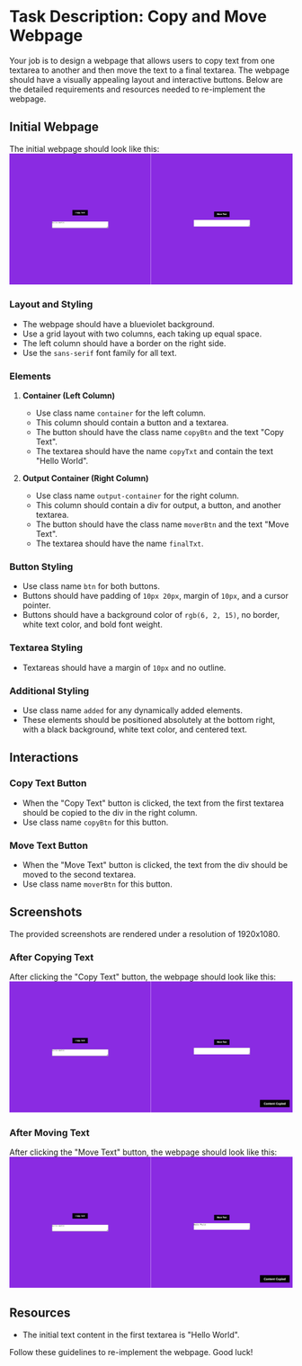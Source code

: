 
# Task Description: Copy and Move Webpage

Your job is to design a webpage that allows users to copy text from one textarea to another and then move the text to a final textarea. The webpage should have a visually appealing layout and interactive buttons. Below are the detailed requirements and resources needed to re-implement the webpage.

## Initial Webpage
The initial webpage should look like this:
![initial webpage](./_images/origin.png)

### Layout and Styling
- The webpage should have a blueviolet background.
- Use a grid layout with two columns, each taking up equal space.
- The left column should have a border on the right side.
- Use the `sans-serif` font family for all text.

### Elements
1. **Container (Left Column)**
   - Use class name `container` for the left column.
   - This column should contain a button and a textarea.
   - The button should have the class name `copyBtn` and the text "Copy Text".
   - The textarea should have the name `copyTxt` and contain the text "Hello World".

2. **Output Container (Right Column)**
   - Use class name `output-container` for the right column.
   - This column should contain a div for output, a button, and another textarea.
   - The button should have the class name `moverBtn` and the text "Move Text".
   - The textarea should have the name `finalTxt`.

### Button Styling
- Use class name `btn` for both buttons.
- Buttons should have padding of `10px 20px`, margin of `10px`, and a cursor pointer.
- Buttons should have a background color of `rgb(6, 2, 15)`, no border, white text color, and bold font weight.

### Textarea Styling
- Textareas should have a margin of `10px` and no outline.

### Additional Styling
- Use class name `added` for any dynamically added elements.
- These elements should be positioned absolutely at the bottom right, with a black background, white text color, and centered text.

## Interactions
### Copy Text Button
- When the "Copy Text" button is clicked, the text from the first textarea should be copied to the div in the right column.
- Use class name `copyBtn` for this button.

### Move Text Button
- When the "Move Text" button is clicked, the text from the div should be moved to the second textarea.
- Use class name `moverBtn` for this button.

## Screenshots
The provided screenshots are rendered under a resolution of 1920x1080.

### After Copying Text
After clicking the "Copy Text" button, the webpage should look like this:
![after copying text](./_images/after_copy.png)

### After Moving Text
After clicking the "Move Text" button, the webpage should look like this:
![after moving text](./_images/after_move.png)

## Resources
- The initial text content in the first textarea is "Hello World".

Follow these guidelines to re-implement the webpage. Good luck!
